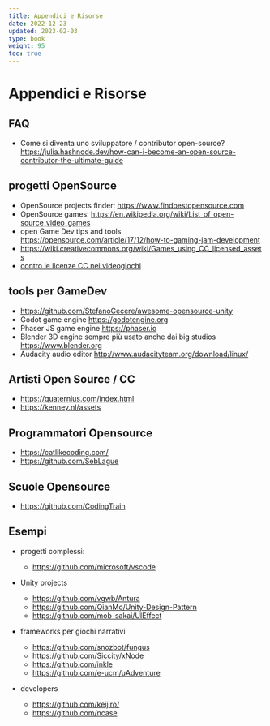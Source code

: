 ```yaml
---
title: Appendici e Risorse
date: 2022-12-23
updated: 2023-02-03
type: book
weight: 95
toc: true
---
```

# Appendici e Risorse

## FAQ

- Come si diventa uno sviluppatore / contributor open-source?
  <https://julia.hashnode.dev/how-can-i-become-an-open-source-contributor-the-ultimate-guide>

## progetti OpenSource

- OpenSource projects finder: <https://www.findbestopensource.com>
- OpenSource games: <https://en.wikipedia.org/wiki/List_of_open-source_video_games>
- open Game Dev tips and tools <https://opensource.com/article/17/12/how-to-gaming-jam-development>
- <https://wiki.creativecommons.org/wiki/Games_using_CC_licensed_assets>
- [contro le licenze CC nei videogiochi](https://www.gamasutra.com/blogs/StephenMcArthur/20160112/262962/Creative_Commons_is_Not_a_Smart_Source_for_Video_Game_Assets.php)

## tools per GameDev

- <https://github.com/StefanoCecere/awesome-opensource-unity>
- Godot game engine <https://godotengine.org>
- Phaser JS game engine <https://phaser.io>
- Blender 3D engine  sempre più usato anche dai big studios <https://www.blender.org>
- Audacity audio editor <http://www.audacityteam.org/download/linux/>

## Artisti Open Source / CC
- https://quaternius.com/index.html
- https://kenney.nl/assets

## Programmatori Opensource
- https://catlikecoding.com/
- https://github.com/SebLague

## Scuole Opensource
- https://github.com/CodingTrain


## Esempi
- progetti complessi:
  - <https://github.com/microsoft/vscode>

- Unity projects
  - <https://github.com/vgwb/Antura>
  - <https://github.com/QianMo/Unity-Design-Pattern>
  - <https://github.com/mob-sakai/UIEffect>

- frameworks per giochi narrativi
  - <https://github.com/snozbot/fungus>
  - <https://github.com/Siccity/xNode>
  - <https://github.com/inkle>
  - <https://github.com/e-ucm/uAdventure>

- developers
  - <https://github.com/keijiro/>
  - <https://github.com/ncase>
